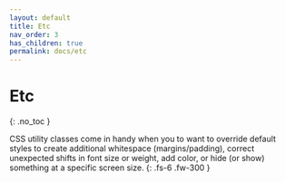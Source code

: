 ```yaml
---
layout: default
title: Etc
nav_order: 3
has_children: true
permalink: docs/etc
---
```


# Etc
{: .no_toc }

CSS utility classes come in handy when you to want to override default styles to create additional whitespace (margins/padding), correct unexpected shifts in font size or weight, add color, or hide (or show) something at a specific screen size.
{: .fs-6 .fw-300 }
